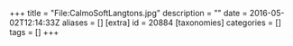 +++
title = "File:CalmoSoftLangtons.jpg"
description = ""
date = 2016-05-02T12:14:33Z
aliases = []
[extra]
id = 20884
[taxonomies]
categories = []
tags = []
+++


